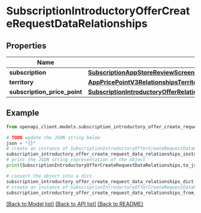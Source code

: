 # SubscriptionIntroductoryOfferCreateRequestDataRelationships


## Properties

Name | Type | Description | Notes
------------ | ------------- | ------------- | -------------
**subscription** | [**SubscriptionAppStoreReviewScreenshotCreateRequestDataRelationshipsSubscription**](SubscriptionAppStoreReviewScreenshotCreateRequestDataRelationshipsSubscription.md) |  | 
**territory** | [**AppPricePointV3RelationshipsTerritory**](AppPricePointV3RelationshipsTerritory.md) |  | [optional] 
**subscription_price_point** | [**SubscriptionIntroductoryOfferRelationshipsSubscriptionPricePoint**](SubscriptionIntroductoryOfferRelationshipsSubscriptionPricePoint.md) |  | [optional] 

## Example

```python
from openapi_client.models.subscription_introductory_offer_create_request_data_relationships import SubscriptionIntroductoryOfferCreateRequestDataRelationships

# TODO update the JSON string below
json = "{}"
# create an instance of SubscriptionIntroductoryOfferCreateRequestDataRelationships from a JSON string
subscription_introductory_offer_create_request_data_relationships_instance = SubscriptionIntroductoryOfferCreateRequestDataRelationships.from_json(json)
# print the JSON string representation of the object
print(SubscriptionIntroductoryOfferCreateRequestDataRelationships.to_json())

# convert the object into a dict
subscription_introductory_offer_create_request_data_relationships_dict = subscription_introductory_offer_create_request_data_relationships_instance.to_dict()
# create an instance of SubscriptionIntroductoryOfferCreateRequestDataRelationships from a dict
subscription_introductory_offer_create_request_data_relationships_from_dict = SubscriptionIntroductoryOfferCreateRequestDataRelationships.from_dict(subscription_introductory_offer_create_request_data_relationships_dict)
```
[[Back to Model list]](../README.md#documentation-for-models) [[Back to API list]](../README.md#documentation-for-api-endpoints) [[Back to README]](../README.md)


